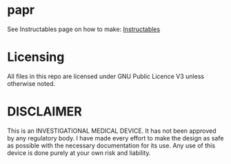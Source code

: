# papr

See Instructables page on how to make:
[Instructables](https://www.instructables.com/DIY-Powered-Air-Purifying-Respirator-PAPR/)

# Licensing
All files in this repo are licensed under GNU Public Licence V3 unless otherwise noted.

# DISCLAIMER
This is an INVESTIGATIONAL MEDICAL DEVICE. It has not been approved by any regulatory body. I have made every effort to make the design as safe as possible with the necessary documentation for its use. Any use of this device is done purely at your own risk and liability.
